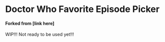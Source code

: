 # Doctor Who Favorite Episode Picker
#### Forked from [link here]

WIP!!! Not ready to be used yet!!!